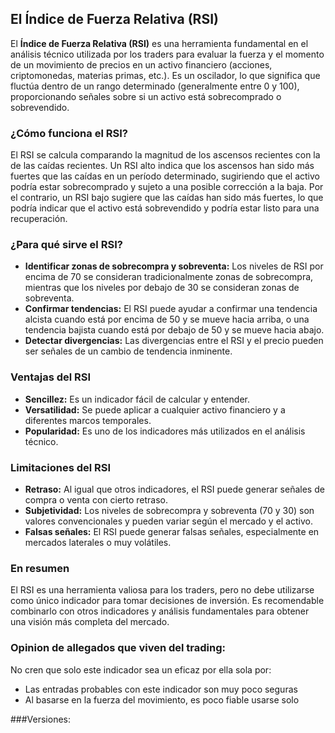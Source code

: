 ## El Índice de Fuerza Relativa (RSI)

El **Índice de Fuerza Relativa (RSI)** es una herramienta fundamental en el análisis técnico utilizada por los traders para evaluar la fuerza y el momento de un movimiento de precios en un activo financiero (acciones, criptomonedas, materias primas, etc.). Es un oscilador, lo que significa que fluctúa dentro de un rango determinado (generalmente entre 0 y 100), proporcionando señales sobre si un activo está sobrecomprado o sobrevendido.

### ¿Cómo funciona el RSI?
El RSI se calcula comparando la magnitud de los ascensos recientes con la de las caídas recientes. Un RSI alto indica que los ascensos han sido más fuertes que las caídas en un período determinado, sugiriendo que el activo podría estar sobrecomprado y sujeto a una posible corrección a la baja. Por el contrario, un RSI bajo sugiere que las caídas han sido más fuertes, lo que podría indicar que el activo está sobrevendido y podría estar listo para una recuperación.

### ¿Para qué sirve el RSI?
* **Identificar zonas de sobrecompra y sobreventa:** Los niveles de RSI por encima de 70 se consideran tradicionalmente zonas de sobrecompra, mientras que los niveles por debajo de 30 se consideran zonas de sobreventa.
* **Confirmar tendencias:** El RSI puede ayudar a confirmar una tendencia alcista cuando está por encima de 50 y se mueve hacia arriba, o una tendencia bajista cuando está por debajo de 50 y se mueve hacia abajo.
* **Detectar divergencias:** Las divergencias entre el RSI y el precio pueden ser señales de un cambio de tendencia inminente.

### Ventajas del RSI
* **Sencillez:** Es un indicador fácil de calcular y entender.
* **Versatilidad:** Se puede aplicar a cualquier activo financiero y a diferentes marcos temporales.
* **Popularidad:** Es uno de los indicadores más utilizados en el análisis técnico.

### Limitaciones del RSI
* **Retraso:** Al igual que otros indicadores, el RSI puede generar señales de compra o venta con cierto retraso.
* **Subjetividad:** Los niveles de sobrecompra y sobreventa (70 y 30) son valores convencionales y pueden variar según el mercado y el activo.
* **Falsas señales:** El RSI puede generar falsas señales, especialmente en mercados laterales o muy volátiles.

### En resumen
El RSI es una herramienta valiosa para los traders, pero no debe utilizarse como único indicador para tomar decisiones de inversión. Es recomendable combinarlo con otros indicadores y análisis fundamentales para obtener una visión más completa del mercado.

### Opinion de allegados que viven del trading:
No cren que solo este indicador sea un eficaz por ella sola por:
  * Las entradas probables con este indicador son muy poco seguras
   * Al basarse en la fuerza del movimiento, es poco fiable usarse solo

###Versiones:
